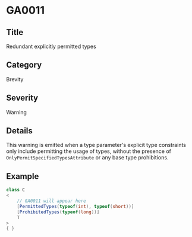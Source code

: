 # GA0011

## Title
Redundant explicitly permitted types

## Category
Brevity

## Severity
Warning

## Details
This warning is emitted when a type parameter's explicit type constraints only include permitting the usage of types, without the presence of `OnlyPermitSpecifiedTypesAttribute` or any base type prohibitions.

## Example
```csharp
class C
<
    // GA0011 will appear here
    [PermittedTypes(typeof(int), typeof(short))]
    [ProhibitedTypes(typeof(long))]
    T
>
{ }
```
